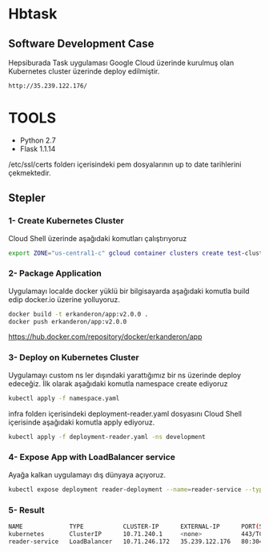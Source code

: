 # Hbtask
## Software Development Case

Hepsiburada Task uygulaması Google Cloud üzerinde kurulmuş olan Kubernetes cluster üzerinde deploy edilmiştir.
```sh
http://35.239.122.176/
```

# TOOLS
- Python 2.7
- Flask 1.1.14

/etc/ssl/certs folderı içerisindeki pem dosyalarının up to date tarihlerini çekmektedir.

## Stepler

### 1- Create Kubernetes Cluster

Cloud Shell üzerinde aşağıdaki komutları çalıştırıyoruz

```sh
export ZONE="us-central1-c" gcloud container clusters create test-cluster --num-nodes=2 --zone=$ZONE gcloud container clusters get-credentials test-cluster --zone=$ZONE
```

### 2- Package Application

Uygulamayı localde docker yüklü bir bilgisayarda aşağıdaki komutla build edip docker.io üzerine yolluyoruz.

```sh
docker build -t erkanderon/app:v2.0.0 . 
docker push erkanderon/app:v2.0.0
```

https://hub.docker.com/repository/docker/erkanderon/app

### 3- Deploy on Kubernetes Cluster

Uygulamayı custom ns ler dışındaki yarattığımız bir ns üzerinde deploy edeceğiz. İlk olarak aşağıdaki komutla namespace create ediyoruz

```sh
kubectl apply -f namespace.yaml
```

infra folderı içerisindeki deployment-reader.yaml dosyasını Cloud Shell içerisinde aşağıdaki komutla apply ediyoruz.
```sh
kubectl apply -f deployment-reader.yaml -ns development
```


### 4- Expose App with LoadBalancer service

Ayağa kalkan uygulamayı dış dünyaya açıyoruz.

```sh
kubectl expose deployment reader-deployment --name=reader-service --type=LoadBalancer --port 80 --target-port 8000
```

### 5- Result

```sh
NAME             TYPE           CLUSTER-IP      EXTERNAL-IP      PORT(S)        AGE
kubernetes       ClusterIP      10.71.240.1     <none>           443/TCP        12d
reader-service   LoadBalancer   10.71.246.172   35.239.122.176   80:30437/TCP   74m
```
